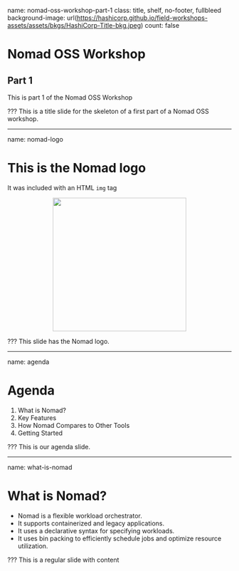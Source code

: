 name: nomad-oss-workshop-part-1
class: title, shelf, no-footer, fullbleed
background-image: url(https://hashicorp.github.io/field-workshops-assets/assets/bkgs/HashiCorp-Title-bkg.jpeg)
count: false

# Nomad OSS Workshop
## Part 1

This is part 1 of the Nomad OSS Workshop

???
This is a title slide for the skeleton of a first part of a Nomad OSS workshop.

---
name: nomad-logo
# This is the Nomad logo

It was included with an HTML `img` tag

<p align="center">
  <img width="300" height="300" src="https://hashicorp.github.io/field-workshops-assets/assets/logos/logo_nomad.png">
</p>

???
This slide has the Nomad logo.

---
name: agenda
# Agenda

1. What is Nomad?
2. Key Features
3. How Nomad Compares to Other Tools
4. Getting Started

???
This is our agenda slide.

---
name: what-is-nomad
# What is Nomad?

* Nomad is a flexible workload orchestrator.
* It supports containerized and legacy applications.
* It uses a declarative syntax for specifying workloads.
* It uses bin packing to efficiently schedule jobs and optimize resource utilization.

???
This is a regular slide with content
